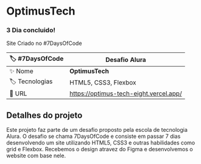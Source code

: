 # OptimusTech
### 3 Dia concluido!

Site Criado no #7DaysOfCode

| :label: #7DaysOfCode | **Desafio Alura**
| -------------  | --- |
| :sparkles: Nome        | **OptimusTech**
| :label: Tecnologias | HTML5, CSS3, Flexbox
| :rocket: URL         | https://optimus-tech-eight.vercel.app/

## Detalhes do projeto

Este projeto faz parte de um desafio proposto pela escola de tecnologia Alura. O desafio se chama 7DaysOfCode
e consiste em passar 7 dias desenvolvendo um site utilizando HTML5, CSS3 e outras habilidades como grid e 
Flexbox. Recebemos o design atravez do Figma e desenvolvemos o website com base nele. 

